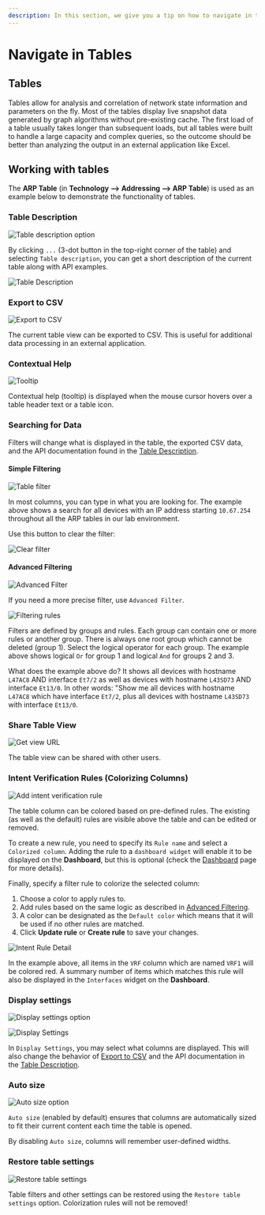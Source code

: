 ```yaml
---
description: In this section, we give you a tip on how to navigate in tables efficiently.
---
```


# Navigate in Tables

## Tables

Tables allow for analysis and correlation of network state information and
parameters on the fly. Most of the tables display live snapshot data generated
by graph algorithms without pre-existing cache. The first load of a table
usually takes longer than subsequent loads, but all tables were built to handle
a large capacity and complex queries, so the outcome should be better than
analyzing the output in an external application like Excel.

## Working with tables

The **ARP Table** (in **Technology --> Addressing --> ARP Table**) is used as an
example below to demonstrate the functionality of tables.

### Table Description

![Table description option](navigate_in_tables/table_description.png)

By clicking `...` (3-dot button in the top-right corner of the table) and
selecting `Table description`, you can get a short description of the current
table along with API examples.

![Table Description](navigate_in_tables/table_api_description.png)

### Export to CSV

![Export to CSV](navigate_in_tables/table_csv.png)

The current table view can be exported to CSV. This is useful for additional
data processing in an external application.

### Contextual Help

![Tooltip](navigate_in_tables/table_onhover.png)

Contextual help (tooltip) is displayed when the mouse cursor hovers over a table
header text or a table icon.

### Searching for Data

Filters will change what is displayed in the table, the exported CSV data, and
the API documentation found in the [Table Description](#table-description).

####  Simple Filtering

![Table filter](navigate_in_tables/table_filter.png)

In most columns, you can type in what you are looking for. The example above
shows a search for all devices with an IP address starting `10.67.254`
throughout all the ARP tables in our lab environment.

Use this button to clear the filter:

![Clear filter](navigate_in_tables/filter_clear_btn.png)

#### Advanced Filtering

![Advanced Filter](navigate_in_tables/table_advanced_filter.png)

If you need a more precise filter, use `Advanced Filter`.

![Filtering rules](navigate_in_tables/table_filter_rules.png)

Filters are defined by groups and rules. Each group can contain one or more
rules or another group. There is always one root group which cannot be deleted
(group 1). Select the logical operator for each group. The example above shows
logical `Or` for group 1 and logical `And` for groups 2 and 3.

What does the example above do? It shows all devices with hostname `L47AC8` AND
interface `Et7/2` as well as devices with hostname `L43SD73` AND interface
`Et13/0`. In other words: "Show me all devices with hostname `L47AC8` which have
interface `Et7/2`, plus all devices with hostname `L43SD73` with interface
`Et13/0`.

### Share Table View

![Get view URL](navigate_in_tables/table_share.png)

The table view can be shared with other users.

### Intent Verification Rules (Colorizing Columns)

![Add intent verification rule](navigate_in_tables/table_colorize.png)

The table column can be colored based on pre-defined rules. The existing (as
well as the default) rules are visible above the table and can be edited or
removed.

To create a new rule, you need to specify its `Rule name` and select a
`Colorized column`. Adding the rule to a `dashboard widget` will enable it to be
displayed on the **Dashboard**, but this is optional (check the
[Dashboard](../../IP_Fabric_GUI/dashboard.md) page for more details).

Finally, specify a filter rule to colorize the selected column:

1. Choose a color to apply rules to.
2. Add rules based on the same logic as described in
   [Advanced Filtering](#advanced-filtering).
3. A color can be designated as the `Default color` which means that it will be
   used if no other rules are matched.
4. Click **Update rule** or **Create rule** to save your changes.

![Intent Rule Detail](navigate_in_tables/table_colorize_rules.png)

In the example above, all items in the `VRF` column which are named `VRF1` will
be colored red. A summary number of items which matches this rule will also be
displayed in the `Interfaces` widget on the **Dashboard**.

### Display settings

![Display settings option](navigate_in_tables/table_display_settings_option.png)

![Display Settings](navigate_in_tables/table_display_settings.png)

In `Display Settings`, you may select what columns are displayed. This will also
change the behavior of [Export to CSV](#export-to-csv) and the API documentation
in the [Table Description](#table-description).

### Auto size

![Auto size option](navigate_in_tables/table_auto_size.png)

`Auto size` (enabled by default) ensures that columns are automatically sized to
fit their current content each time the table is opened.

By disabling `Auto size`, columns will remember user-defined widths.

### Restore table settings

![Restore table settings](navigate_in_tables/table_restore.png)

Table filters and other settings can be restored using the `Restore table
settings` option. Colorization rules will not be removed!

